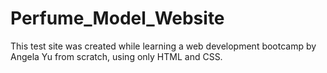 # Perfume_Model_Website
This test site was created while learning a web development bootcamp by Angela Yu from scratch, using only HTML and CSS.
